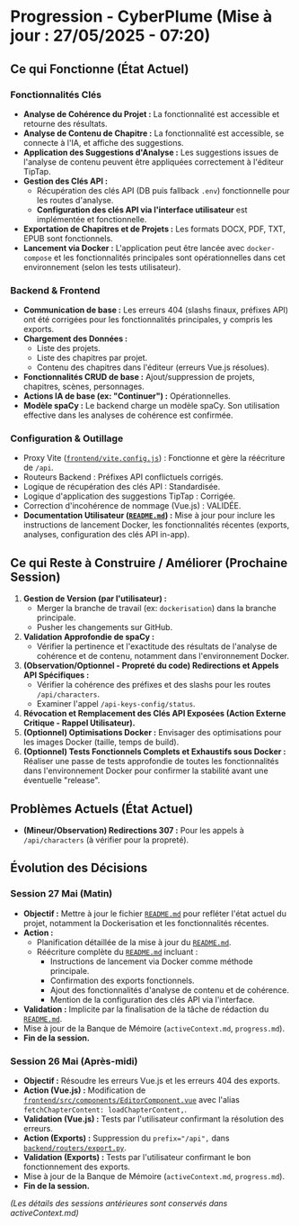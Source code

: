 # Progression - CyberPlume (Mise à jour : 27/05/2025 - 07:20)

## Ce qui Fonctionne (État Actuel)

### Fonctionnalités Clés
*   **Analyse de Cohérence du Projet :** La fonctionnalité est accessible et retourne des résultats.
*   **Analyse de Contenu de Chapitre :** La fonctionnalité est accessible, se connecte à l'IA, et affiche des suggestions.
*   **Application des Suggestions d'Analyse :** Les suggestions issues de l'analyse de contenu peuvent être appliquées correctement à l'éditeur TipTap.
*   **Gestion des Clés API :**
    *   Récupération des clés API (DB puis fallback `.env`) fonctionnelle pour les routes d'analyse.
    *   **Configuration des clés API via l'interface utilisateur** est implémentée et fonctionnelle.
*   **Exportation de Chapitres et de Projets :** Les formats DOCX, PDF, TXT, EPUB sont fonctionnels.
*   **Lancement via Docker :** L'application peut être lancée avec `docker-compose` et les fonctionnalités principales sont opérationnelles dans cet environnement (selon les tests utilisateur).

### Backend & Frontend
*   **Communication de base :** Les erreurs 404 (slashs finaux, préfixes API) ont été corrigées pour les fonctionnalités principales, y compris les exports.
*   **Chargement des Données :**
    *   Liste des projets.
    *   Liste des chapitres par projet.
    *   Contenu des chapitres dans l'éditeur (erreurs Vue.js résolues).
*   **Fonctionnalités CRUD de base :** Ajout/suppression de projets, chapitres, scènes, personnages.
*   **Actions IA de base (ex: "Continuer") :** Opérationnelles.
*   **Modèle spaCy :** Le backend charge un modèle spaCy. Son utilisation effective dans les analyses de cohérence est confirmée.

### Configuration & Outillage
*   Proxy Vite ([`frontend/vite.config.js`](frontend/vite.config.js:1)) : Fonctionne et gère la réécriture de `/api`.
*   Routeurs Backend : Préfixes API conflictuels corrigés.
*   Logique de récupération des clés API : Standardisée.
*   Logique d'application des suggestions TipTap : Corrigée.
*   Correction d'incohérence de nommage (Vue.js) : VALIDÉE.
*   **Documentation Utilisateur ([`README.md`](README.md)) :** Mise à jour pour inclure les instructions de lancement Docker, les fonctionnalités récentes (exports, analyses, configuration des clés API in-app).

## Ce qui Reste à Construire / Améliorer (Prochaine Session)

1.  **Gestion de Version (par l'utilisateur) :**
    *   Merger la branche de travail (ex: `dockerisation`) dans la branche principale.
    *   Pusher les changements sur GitHub.
2.  **Validation Approfondie de spaCy :**
    *   Vérifier la pertinence et l'exactitude des résultats de l'analyse de cohérence et de contenu, notamment dans l'environnement Docker.
3.  **(Observation/Optionnel - Propreté du code) Redirections et Appels API Spécifiques :**
    *   Vérifier la cohérence des préfixes et des slashs pour les routes `/api/characters`.
    *   Examiner l'appel `/api-keys-config/status`.
4.  **Révocation et Remplacement des Clés API Exposées (Action Externe Critique - Rappel Utilisateur).**
5.  **(Optionnel) Optimisations Docker :** Envisager des optimisations pour les images Docker (taille, temps de build).
6.  **(Optionnel) Tests Fonctionnels Complets et Exhaustifs sous Docker :** Réaliser une passe de tests approfondie de toutes les fonctionnalités dans l'environnement Docker pour confirmer la stabilité avant une éventuelle "release".

## Problèmes Actuels (État Actuel)

*   **(Mineur/Observation) Redirections 307 :** Pour les appels à `/api/characters` (à vérifier pour la propreté).

## Évolution des Décisions

### Session 27 Mai (Matin)
*   **Objectif :** Mettre à jour le fichier [`README.md`](README.md) pour refléter l'état actuel du projet, notamment la Dockerisation et les fonctionnalités récentes.
*   **Action :**
    *   Planification détaillée de la mise à jour du [`README.md`](README.md).
    *   Réécriture complète du [`README.md`](README.md) incluant :
        *   Instructions de lancement via Docker comme méthode principale.
        *   Confirmation des exports fonctionnels.
        *   Ajout des fonctionnalités d'analyse de contenu et de cohérence.
        *   Mention de la configuration des clés API via l'interface.
*   **Validation :** Implicite par la finalisation de la tâche de rédaction du [`README.md`](README.md).
*   Mise à jour de la Banque de Mémoire (`activeContext.md`, `progress.md`).
*   **Fin de la session.**

### Session 26 Mai (Après-midi)
*   **Objectif :** Résoudre les erreurs Vue.js et les erreurs 404 des exports.
*   **Action (Vue.js) :** Modification de [`frontend/src/components/EditorComponent.vue`](frontend/src/components/EditorComponent.vue:256) avec l'alias `fetchChapterContent: loadChapterContent,`.
*   **Validation (Vue.js) :** Tests par l'utilisateur confirmant la résolution des erreurs.
*   **Action (Exports) :** Suppression du `prefix="/api",` dans [`backend/routers/export.py`](backend/routers/export.py:23).
*   **Validation (Exports) :** Tests par l'utilisateur confirmant le bon fonctionnement des exports.
*   Mise à jour de la Banque de Mémoire (`activeContext.md`, `progress.md`).
*   **Fin de la session.**

*(Les détails des sessions antérieures sont conservés dans activeContext.md)*
